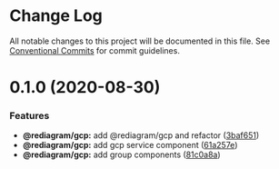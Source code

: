 # Change Log

All notable changes to this project will be documented in this file.
See [Conventional Commits](https://conventionalcommits.org) for commit guidelines.

# 0.1.0 (2020-08-30)


### Features

* **@rediagram/gcp:** add @rediagram/gcp and refactor ([3baf651](https://github.com/kamiazya/rediagram/commit/3baf6514b6b1fb7156fb44236ed316113e6ea049))
* **@rediagram/gcp:** add gcp service component ([61a257e](https://github.com/kamiazya/rediagram/commit/61a257e1b7a042c652c2742cd080af15eefe55ab))
* **@rediagram/gcp:** add group components ([81c0a8a](https://github.com/kamiazya/rediagram/commit/81c0a8a3d6fb479a9af9ecdc7405e2b1bb904e6f))
